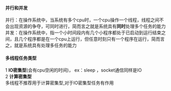 #### 并行和并发    

   并行：在操作系统中，当系统有多个cpu时，一个cpu操作一个线程，线程之间不会出现资源的争夺，可同时进行，简而言之就是系统具有**同时**处理多个任务的能力   
   并发：在操作系统中，指一个小时间段内有几个小程序都处于已启动到运行结束之间，且几个程序都是在一个cpu上运行，但任意时刻只有一个程序在运行，简而言之，就是系统具有处理多任务的能力

#### 多线程任务类型      

 1 **IO密集型**(会有cpu空闲的时间)， ex：sleep ，socket通信同样是IO   
 2 **计算密集型**          
​			多线程不推荐用于计算密集型,对于IO密集型任务有作用  